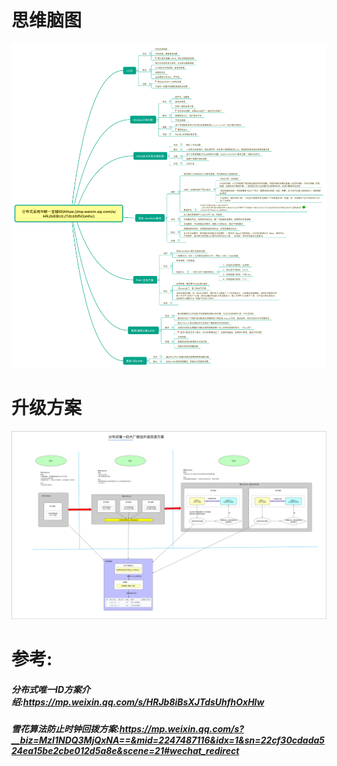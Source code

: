 # 思维脑图
![](分布式系统中唯一主键.png)
# 升级方案
![](美团分布式唯一ID方案.png)
# 参考:
##### 分布式唯一ID方案介绍:https://mp.weixin.qq.com/s/HRJb8iBsXJTdsUhfhOxHlw
##### 雪花算法防止时钟回拨方案:https://mp.weixin.qq.com/s?__biz=MzI1NDQ3MjQxNA==&mid=2247487116&idx=1&sn=22cf30cdada524ea15be2cbe012d5a8e&scene=21#wechat_redirect